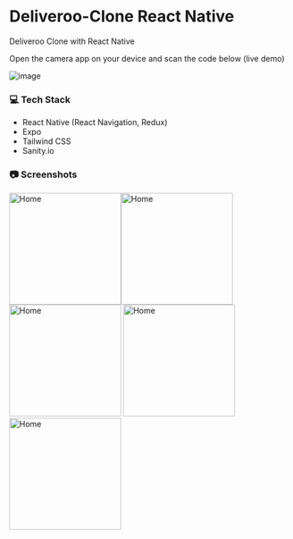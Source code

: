 # Deliveroo-Clone React Native
Deliveroo Clone with React Native

Open the camera app on your device and scan the code below (live demo)

![image](https://user-images.githubusercontent.com/34218831/221686830-dfae3ac1-f657-49e8-80a6-8c407be6f459.png)


<h3> 💻 Tech Stack </h3>
<ul>
   <li>React Native (React Navigation, Redux)</li>
   <li>Expo</li>
   <li>Tailwind CSS </li>
   <li>Sanity.io</li>
</ul>

<h3> 📷 Screenshots </h3>

<img alt="Home" src="https://user-images.githubusercontent.com/34218831/221691879-41851859-944f-4a68-85d1-791a47fbe128.jpg" width="200"/><img alt="Home" src="https://user-images.githubusercontent.com/34218831/221691343-56c1a1a9-c62f-4c8e-90ea-fa10fa4dda33.jpg" width="200"/>
<img alt="Home" src="https://user-images.githubusercontent.com/34218831/221691365-f5b745e8-93ee-4b06-91ed-6505d2ce5898.jpg" width="200"/>
<img alt="Home" src="https://user-images.githubusercontent.com/34218831/221691297-a9c9ac23-894d-4679-9681-3d25e54fbd86.jpg" width="200"/><img alt="Home" src="https://user-images.githubusercontent.com/34218831/221691310-c2eff129-519d-476c-b2c4-4934b78ea094.jpg" width="200"/>

